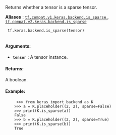 Returns whether a tensor is a sparse tensor.

**Aliases** : [ `tf.compat.v1.keras.backend.is_sparse` ](/api_docs/python/tf/keras/backend/is_sparse), [ `tf.compat.v2.keras.backend.is_sparse` ](/api_docs/python/tf/keras/backend/is_sparse)

```
 tf.keras.backend.is_sparse(tensor)
 
```

#### Arguments:
- **`tensor`** : A tensor instance.


#### Returns:
A boolean.

#### Example:


```
     >>> from keras import backend as K
    >>> a = K.placeholder((2, 2), sparse=False)
    >>> print(K.is_sparse(a))
    False
    >>> b = K.placeholder((2, 2), sparse=True)
    >>> print(K.is_sparse(b))
    True
 
```


